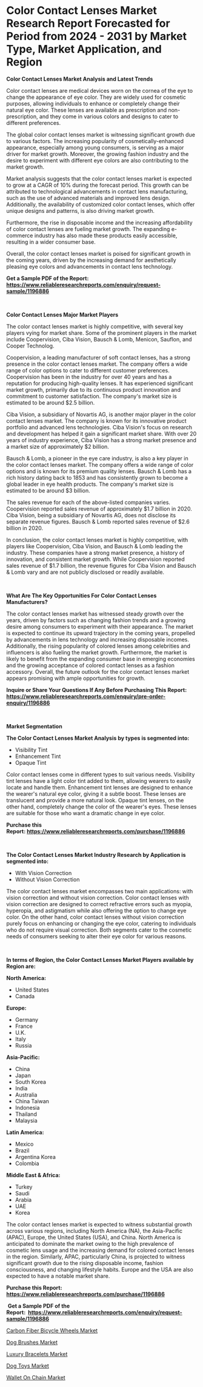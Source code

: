 <p><h1>Color Contact Lenses Market Research Report Forecasted for Period from 2024 -  2031 by Market Type, Market Application, and Region</h1></p><p><strong>Color Contact Lenses Market Analysis and Latest Trends</strong></p>
<p><p>Color contact lenses are medical devices worn on the cornea of the eye to change the appearance of eye color. They are widely used for cosmetic purposes, allowing individuals to enhance or completely change their natural eye color. These lenses are available as prescription and non-prescription, and they come in various colors and designs to cater to different preferences.</p><p>The global color contact lenses market is witnessing significant growth due to various factors. The increasing popularity of cosmetically-enhanced appearance, especially among young consumers, is serving as a major driver for market growth. Moreover, the growing fashion industry and the desire to experiment with different eye colors are also contributing to the market growth.</p><p>Market analysis suggests that the color contact lenses market is expected to grow at a CAGR of 10% during the forecast period. This growth can be attributed to technological advancements in contact lens manufacturing, such as the use of advanced materials and improved lens design. Additionally, the availability of customized color contact lenses, which offer unique designs and patterns, is also driving market growth.</p><p>Furthermore, the rise in disposable income and the increasing affordability of color contact lenses are fueling market growth. The expanding e-commerce industry has also made these products easily accessible, resulting in a wider consumer base.</p><p>Overall, the color contact lenses market is poised for significant growth in the coming years, driven by the increasing demand for aesthetically pleasing eye colors and advancements in contact lens technology.</p></p>
<p><strong>Get a Sample PDF of the Report:&nbsp; <a href="https://www.reliableresearchreports.com/enquiry/request-sample/1196886">https://www.reliableresearchreports.com/enquiry/request-sample/1196886</a></strong></p>
<p>&nbsp;</p>
<p><strong>Color Contact Lenses Major Market Players</strong></p>
<p><p>The color contact lenses market is highly competitive, with several key players vying for market share. Some of the prominent players in the market include Coopervision, Ciba Vision, Bausch & Lomb, Menicon, Sauflon, and Cooper Technolog. </p><p>Coopervision, a leading manufacturer of soft contact lenses, has a strong presence in the color contact lenses market. The company offers a wide range of color options to cater to different customer preferences. Coopervision has been in the industry for over 40 years and has a reputation for producing high-quality lenses. It has experienced significant market growth, primarily due to its continuous product innovation and commitment to customer satisfaction. The company's market size is estimated to be around $2.5 billion.</p><p>Ciba Vision, a subsidiary of Novartis AG, is another major player in the color contact lenses market. The company is known for its innovative product portfolio and advanced lens technologies. Ciba Vision's focus on research and development has helped it gain a significant market share. With over 20 years of industry experience, Ciba Vision has a strong market presence and a market size of approximately $2 billion.</p><p>Bausch & Lomb, a pioneer in the eye care industry, is also a key player in the color contact lenses market. The company offers a wide range of color options and is known for its premium quality lenses. Bausch & Lomb has a rich history dating back to 1853 and has consistently grown to become a global leader in eye health products. The company's market size is estimated to be around $3 billion.</p><p>The sales revenue for each of the above-listed companies varies. Coopervision reported sales revenue of approximately $1.7 billion in 2020. Ciba Vision, being a subsidiary of Novartis AG, does not disclose its separate revenue figures. Bausch & Lomb reported sales revenue of $2.6 billion in 2020.</p><p>In conclusion, the color contact lenses market is highly competitive, with players like Coopervision, Ciba Vision, and Bausch & Lomb leading the industry. These companies have a strong market presence, a history of innovation, and consistent market growth. While Coopervision reported sales revenue of $1.7 billion, the revenue figures for Ciba Vision and Bausch & Lomb vary and are not publicly disclosed or readily available.</p></p>
<p>&nbsp;</p>
<p><strong>What Are The Key Opportunities For Color Contact Lenses Manufacturers?</strong></p>
<p><p>The color contact lenses market has witnessed steady growth over the years, driven by factors such as changing fashion trends and a growing desire among consumers to experiment with their appearance. The market is expected to continue its upward trajectory in the coming years, propelled by advancements in lens technology and increasing disposable incomes. Additionally, the rising popularity of colored lenses among celebrities and influencers is also fueling the market growth. Furthermore, the market is likely to benefit from the expanding consumer base in emerging economies and the growing acceptance of colored contact lenses as a fashion accessory. Overall, the future outlook for the color contact lenses market appears promising with ample opportunities for growth.</p></p>
<p><strong>Inquire or Share Your Questions If Any Before Purchasing This Report: <a href="https://www.reliableresearchreports.com/enquiry/pre-order-enquiry/1196886">https://www.reliableresearchreports.com/enquiry/pre-order-enquiry/1196886</a></strong></p>
<p>&nbsp;</p>
<p><strong>Market Segmentation</strong></p>
<p><strong>The Color Contact Lenses Market Analysis by types is segmented into:</strong></p>
<p><ul><li>Visibility Tint</li><li>Enhancement Tint</li><li>Opaque Tint</li></ul></p>
<p><p>Color contact lenses come in different types to suit various needs. Visibility tint lenses have a light color tint added to them, allowing wearers to easily locate and handle them. Enhancement tint lenses are designed to enhance the wearer's natural eye color, giving it a subtle boost. These lenses are translucent and provide a more natural look. Opaque tint lenses, on the other hand, completely change the color of the wearer's eyes. These lenses are suitable for those who want a dramatic change in eye color.</p></p>
<p><strong>Purchase this Report:&nbsp;<a href="https://www.reliableresearchreports.com/purchase/1196886">https://www.reliableresearchreports.com/purchase/1196886</a></strong></p>
<p>&nbsp;</p>
<p><strong>The Color Contact Lenses Market Industry Research by Application is segmented into:</strong></p>
<p><ul><li>With Vision Correction</li><li>Without Vision Correction</li></ul></p>
<p><p>The color contact lenses market encompasses two main applications: with vision correction and without vision correction. Color contact lenses with vision correction are designed to correct refractive errors such as myopia, hyperopia, and astigmatism while also offering the option to change eye color. On the other hand, color contact lenses without vision correction purely focus on enhancing or changing the eye color, catering to individuals who do not require visual correction. Both segments cater to the cosmetic needs of consumers seeking to alter their eye color for various reasons.</p></p>
<p>&nbsp;</p>
<p><strong>In terms of Region, the Color Contact Lenses Market Players available by Region are:</strong></p>
<p>
    <p> <strong> North America: </strong>
        <ul>
            <li>United States</li>
            <li>Canada</li>
        </ul>
        </p> 
    <p> <strong> Europe: </strong>
        <ul>
            <li>Germany</li>
            <li>France</li>
            <li>U.K.</li>
            <li>Italy</li>
            <li>Russia</li>
        </ul>
        </p> 
    <p> <strong> Asia-Pacific: </strong>
        <ul>
            <li>China</li>
            <li>Japan</li>
            <li>South Korea</li>
            <li>India</li>
            <li>Australia</li>
            <li>China Taiwan</li>
            <li>Indonesia</li>
            <li>Thailand</li>
            <li>Malaysia</li>
        </ul>
        </p> 
    <p> <strong> Latin America: </strong>
        <ul>
            <li>Mexico</li>
            <li>Brazil</li>
            <li>Argentina Korea</li>
            <li>Colombia</li>
        </ul>
        </p> 
    <p> <strong> Middle East & Africa: </strong>
        <ul>
            <li>Turkey</li>
            <li>Saudi</li>
            <li>Arabia</li>
            <li>UAE</li>
            <li>Korea</li>
        </ul>
    </p>
    </p>
<p><p>The color contact lenses market is expected to witness substantial growth across various regions, including North America (NA), the Asia-Pacific (APAC), Europe, the United States (USA), and China. North America is anticipated to dominate the market owing to the high prevalence of cosmetic lens usage and the increasing demand for colored contact lenses in the region. Similarly, APAC, particularly China, is projected to witness significant growth due to the rising disposable income, fashion consciousness, and changing lifestyle habits. Europe and the USA are also expected to have a notable market share.</p></p>
<p><strong>Purchase this Report: <a href="https://www.reliableresearchreports.com/purchase/1196886">https://www.reliableresearchreports.com/purchase/1196886</a></strong></p>
<p>&nbsp;<strong>Get a Sample PDF of the Report:&nbsp;&nbsp;<a href="https://www.reliableresearchreports.com/enquiry/request-sample/1196886">https://www.reliableresearchreports.com/enquiry/request-sample/1196886</a></strong></p>
<p><strong></strong></p>
<p><p><a href="https://github.com/luckyshygirl/Market-Research-Report-List-2/blob/main/carbon-fiber-bicycle-wheels-market.md">Carbon Fiber Bicycle Wheels Market</a></p><p><a href="https://github.com/pizolina/Market-Research-Report-List-2/blob/main/dog-brushes-market.md">Dog Brushes Market</a></p><p><a href="https://github.com/vimar16th/Market-Research-Report-List-2/blob/main/luxury-bracelets-market.md">Luxury Bracelets Market</a></p><p><a href="https://github.com/lbird53714/Market-Research-Report-List-2/blob/main/dog-toys-market.md">Dog Toys Market</a></p><p><a href="https://github.com/sofayahoo2023/Market-Research-Report-List-2/blob/main/wallet-on-chain-market.md">Wallet On Chain Market</a></p></p>